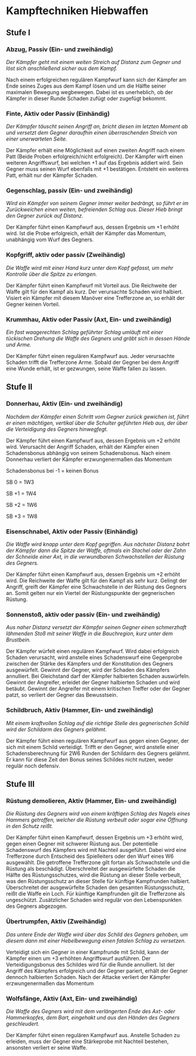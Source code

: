 # Kampftechniken Hiebwaffen

## Stufe I

### Abzug, Passiv (Ein- und zweihändig)

_Der Kämpfer geht mit einem weiten Streich auf Distanz zum Gegner und löst sich anschließend sicher aus dem Kampf._

Nach einem erfolgreichen regulären Kampfwurf kann sich der Kämpfer am Ende seines Zuges aus dem Kampf lösen und um die Hälfte seiner maximalen Bewegung wegbewegen. Dabei ist es unerheblich, ob der Kämpfer in dieser Runde Schaden zufügt oder zugefügt bekommt.

### Finte, Aktiv oder Passiv (Einhändig)

_Der Kämpfer täuscht seinen Angriff an, bricht diesen im letzten Moment ab und versetzt dem Gegner daraufhin einen überraschenden Streich von einer unerwarteten Seite._

Der Kämpfer erhält eine Möglichkeit auf einen zweiten Angriff nach einem Patt (Beide Proben erfolgreich/nicht erfolgreich). Der Kämpfer wirft einen weiteren Angriffswurf, bei welchen +1 auf das Ergebnis addiert wird. Sein Gegner muss seinen Wurf ebenfalls mit +1 bestätigen. Entsteht ein weiteres Patt, erhält nur der Kämpfer Schaden.

### Gegenschlag, passiv (Ein- und zweihändig)

_Wird ein Kämpfer von seinem Gegner immer weiter bedrängt, so führt er im Zurückweichen einen weiten, befreienden Schlag aus. Dieser Hieb bringt den Gegner zurück auf Distanz._

Der Kämpfer führt einen Kampfwurf aus, dessen Ergebnis um +1 erhöht wird. Ist die Probe erfolgreich, erhält der Kämpfer das Momentum, unabhängig vom Wurf des Gegners.

### Kopfgriff, aktiv oder passiv (Zweihändig)

_Die Waffe wird mit einer Hand kurz unter dem Kopf gefasst, um mehr Kontrolle über die Spitze zu erlangen._

Der Kämpfer führt einen Kampfwurf mit Vorteil aus. Die Reichweite der Waffe gilt für den Kampf als kurz. Der verursachte Schaden wird halbiert. Visiert ein Kämpfer mit diesem Manöver eine Trefferzone an, so erhält der Gegner keinen Vorteil.

### Krummhau, Aktiv oder Passiv (Axt, Ein- und zweihändig)

_Ein fast waagerechten Schlag geführter Schlag umläuft mit einer tückischen Drehung die Waffe des Gegners und gräbt sich in dessen Hände und Arme._

Der Kämpfer führt einen regulären Kampfwurf aus. Jeder verursachte Schaden trifft die Trefferzone Arme. Sobald der Gegner bei dem Angriff eine Wunde erhält, ist er gezwungen, seine Waffe fallen zu lassen.

## Stufe II

### Donnerhau, Aktiv (Ein- und zweihändig)

_Nachdem der Kämpfer einen Schritt vom Gegner zurück gewichen ist, führt er einen mächtigen, vertikal über die Schulter geführten Hieb aus, der über die Verteidigung des Gegners hinwegfegt._

Der Kämpfer führt einen Kampfwurf aus, dessen Ergebnis um +2 erhöht wird. Verursacht der Angriff Schaden, erhält der Kämpfer einen Schadensbonus abhängig von seinem Schadensbonus. Nach einem Donnerhau verliert der Kämpfer erzwungenermaßen das Momentum

Schadensbonus bei -1 = keinen Bonus

SB 0 = 1W3

SB +1 = 1W4

SB +2 = 1W6

SB +3 = 1W8

### Eisenschnabel, Aktiv oder Passiv (Einhändig)

_Die Waffe wird knapp unter dem Kopf gegriffen. Aus nächster Distanz bohrt der Kämpfer dann die Spitze der Waffe, oftmals ein Stachel oder der Zahn der Schneide einer Axt, in die verwundbaren Schwachstellen der Rüstung des Gegners._

Der Kämpfer führt einen Kampfwurf aus, dessen Ergebnis um +2 erhöht wird. Die Reichweite der Waffe gilt für den Kampf als sehr kurz. Gelingt der Angriff, greift der Kämpfer eine Schwachstelle in der Rüstung des Gegners an. Somit gelten nur ein Viertel der Rüstungspunkte der gegnerischen Rüstung.

### Sonnenstoß, aktiv oder passiv (Ein- und zweihändig)

_Aus naher Distanz versetzt der Kämpfer seinen Gegner einen schmerzhaft lähmenden Stoß mit seiner Waffe in die Bauchregion, kurz unter dem Brustbein._

Der Kämpfer würfelt einen regulären Kampfwurf. Wird dabei erfolgreich Schaden verursacht, wird anstelle eines Schadenswurf eine Gegenprobe zwischen der Stärke des Kämpfers und der Konstitution des Gegners ausgewürfelt. Gewinnt der Gegner, wird der Schaden des Kämpfers annulliert. Bei Gleichstand darf der Kämpfer halbierten Schaden auswürfeln. Gewinnt der Angreifer, erleidet der Gegner halbierten Schaden und wird betäubt. Gewinnt der Angreifer mit einem kritischen Treffer oder der Gegner patzt, so verliert der Gegner das Bewusstsein.

### Schildbruch, Aktiv (Hammer, Ein- und zweihändig)

_Mit einem kraftvollen Schlag auf die richtige Stelle des gegnerischen Schild wird der Schildarm des Gegners gelähmt._

Der Kämpfer führt einen regulären Kampfwurf aus gegen einen Gegner, der sich mit einem Schild verteidigt. Trifft er den Gegner, wird anstelle einer Schadensberechnung für 2W6 Runden der Schildarm des Gegners gelähmt. Er kann für diese Zeit den Bonus seines Schildes nicht nutzen, weder regulär noch defensiv.

## Stufe III

### Rüstung demolieren, Aktiv (Hammer, Ein- und zweihändig)

_Die Rüstung des Gegners wird von einem kräftigen Schlag des Nagels eines Hammers getroffen, welcher die Rüstung verbeult oder sogar eine Öffnung in den Schutz reißt._

Der Kämpfer führt einen Kampfwurf, dessen Ergebnis um +3 erhöht wird, gegen einen Gegner mit schwerer Rüstung aus. Der potentielle Schadenswurf des Kämpfers wird mit Nachteil ausgeführt. Dabei wird eine Trefferzone durch Entscheid des Spielleiters oder den Wurf eines W6 ausgewählt. Die getroffene Trefferzone gilt fortan als Schwachstelle und die Rüstung als beschädigt. Überschreitet der ausgewürfelte Schaden die Hälfte des Rüstungsschutzes, wird die Rüstung an dieser Stelle verbeult, was den Rüstungsschutz an dieser Stelle für künftige Kampfrunden halbiert. Überschreitet der ausgewürfelte Schaden den gesamten Rüstungsschutz, reißt die Waffe ein Loch. Für künftige Kampfrunden gilt die Trefferzone als ungeschützt. Zusätzlicher Schaden wird regulär von den Lebenspunkten des Gegners abgezogen.

### Übertrumpfen, Aktiv (Zweihändig)

_Das untere Ende der Waffe wird über das Schild des Gegners gehoben, um diesem dann mit einer Hebelbewegung einen fatalen Schlag zu versetzen._

Verteidigt sich ein Gegner in einer Kampfrunde mit Schild, kann der Kämpfer einen um +3 erhöhten Angriffswurf ausführen. Der Verteidigungsbonus des Schildes wird für die Runde annulliert. Ist der Angriff des Kämpfers erfolgreich und der Gegner pariert, erhält der Gegner dennoch halbierten Schaden. Nach der Attacke verliert der Kämpfer erzwungenermaßen das Momentum

### Wolfsfänge, Aktiv (Axt, Ein- und zweihändig)

_Die Waffe des Gegners wird mit dem verlängerten Ende des Axt- oder Hammerkopfes, dem Bart, eingehakt und aus den Händen des Gegners geschleudert._

Der Kämpfer führt einen regulären Kampfwurf aus. Anstelle Schaden zu erleiden, muss der Gegner eine Stärkeprobe mit Nachteil bestehen, ansonsten verliert er seine Waffe.
